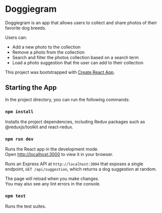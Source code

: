 # Doggiegram
Doggiegram is an app that allows users to collect and share photos of their favorite dog breeds.

Users can:
* Add a new photo to the collection
* Remove a photo from the collection
* Search and filter the photos collection based on a search term
* Load a photo suggestion that the user can add to their collection

This project was bootstrapped with [Create React App](https://github.com/facebook/create-react-app).

## Starting the App

In the project directory, you can run the following commands:

### `npm install`

Installs the project dependencies, including Redux packages such as @reduxjs/toolkit and react-redux.

### `npm run dev`

Runs the React app in the development mode.\
Open [http://localhost:3000](http://localhost:3000) to view it in your browser.

Runs an Express API at `http://localhost:3004` that exposes a single endpoint, `GET /api/suggestion`, which returns a dog suggestion at random.

The page will reload when you make changes.\
You may also see any lint errors in the console.

### `npm test`

Runs the test suites.
